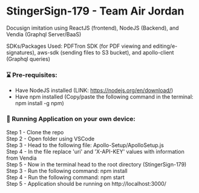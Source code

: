 # StingerSign-179 - Team Air Jordan

Docusign imitation using ReactJS (frontend), NodeJS (Backend), and Vendia (Graphql Server/BaaS)

SDKs/Packages Used: PDFTron SDK (for PDF viewing and editing/e-signatures), aws-sdk (sending files to S3 bucket), and apollo-client (Graphql queries)

### :hourglass: Pre-requisites: 
  - Have NodeJS installed (LINK: https://nodejs.org/en/download/) <br />
  - Have npm installed (Copy/paste the following command in the terminal: npm install -g npm) <br /> 

### :rocket: Running Application on your own device:
  Step 1 - Clone the repo <br />
  Step 2 - Open folder using VSCode <br />
  Step 3 - Head to the following file: Apollo-Setup/ApolloSetup.js <br />
  Step 4 - In the file replace 'uri' and 'X-API-KEY' values with information from Vendia <br />
  Step 5 - Now in the terminal head to the root directory (StingerSign-179)  <br />
  Step 3 - Run the following command: npm install  <br />
  Step 4 - Run the following command: npm start <br />
  Step 5 - Application should be running on http://localhost:3000/
